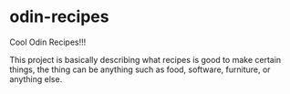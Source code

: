 # odin-recipes
Cool Odin Recipes!!!

This project is basically describing what recipes is good to make certain
things, the thing can be anything such as food, software, furniture, or anything else.